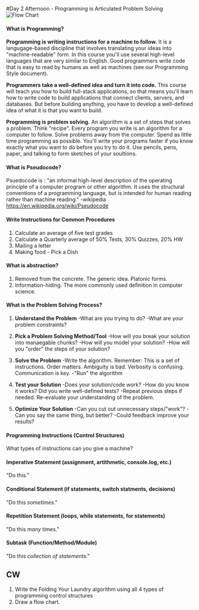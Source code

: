 #Day 2 Afternoon - Programming is Articulated Problem Solving
 ![Flow Chart](https://media2.wnyc.org/i/620/951/c/80/1/FlowchartReal_1.jpg)
 

#### What is Programming? 
**Programming is writing instructions for a machine to follow.** It is a langugage-based discipline that involves translating your ideas into "machine-readable" form. In this course you'll use several high-level languages that are very similar to English. Good programmers write code that is easy to read by humans as well as machines (see our Programming Style document).

**Programmers take a well-defined idea and turn it into code.** This course will teach you how to build full-stack applications, so that means you'll learn how to write code to build applications that connect clients, servers, and databases. But before building anything, you have to develop a well-defined idea of what it is that you want to build. 

**Programming is problem solving.** An algorithm is a set of steps that solves a problem. Think "recipe". Every program you write is an algorithm for a computer to follow. Solve problems away from the computer. Spend as little time programming as possible. You'll write your programs faster if you know exactly what you want to do before you try to do it. Use pencils, pens, paper, and talking to form sketches of your soultions.

#### What is Pseudocode? 
Psuedocode is : "an informal high-level description of the operating principle of a computer program or other algorithm. It uses the structural conventions of a programming language, but is intended for human reading rather than machine reading." -wikipedia https://en.wikipedia.org/wiki/Pseudocode 

#### Write Instructions for Common Procedures 
 1. Calculate an average of five test grades
 2. Calculate a Quarterly average of 50% Tests, 30% Quizzes, 20% HW
 3. Mailing a letter 
 4. Making food - Pick a Dish


#### What is abstraction?

1. Removed from the concrete. The generic idea. Platonic forms.
2. Information-hiding. The more commonly used definition in computer science.


#### What is the Problem Solving Process?

1. **Understand the Problem**
    -What are you trying to do? 
    -What are your problem constraints?
    
2. **Pick a Problem Solving Method/Tool**
    -How will you break your solution into manaegable chunks?
    -How will you model your solution?
    -How will you "order" the steps of your solution? 
    
3. **Solve the Problem**
    -Write the algorithm. Remember: This is a set of instructions. Order matters. Ambiguity is bad. Verbosity is confusing. Communication is key.
    -"Run" the algorithm
    
4. **Test your Solution**
    -Does your solution/code work?
    -How do you know it works? Did you write well-defined tests? 
    -Repeat previous steps if needed. Re-evaluate your understanding of the problem. 
    
5. **Optimize Your Solution**
    -Can you cut out unnecessary steps/"work"?
    -Can you say the same thing, but better?
    -Could feedback improve your results?
 

 
#### Programming Instructions (Control Structures)
What types of instructions can you give a machine?

#### Imperative Statement (assignment, artithmetic, console.log, etc.)
"Do this." 

#### Conditional Statement (if statements, switch statments, decisions)
"Do this *sometimes*."

#### Repetition Statement (loops, while statements, for statements)
"Do this *many* times."

#### Subtask (Function/Method/Module)
"Do this *collection of statements*."



## CW
1.  Write the Folding Your Laundry algorithm using all 4 types of programming control structures
2.  Draw a flow chart.


